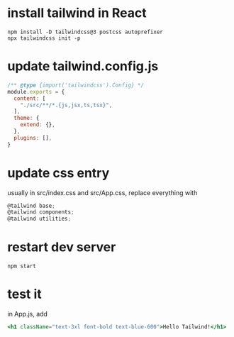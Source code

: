 # install tailwind in React
```
npm install -D tailwindcss@3 postcss autoprefixer
npx tailwindcss init -p
```
# update tailwind.config.js
```js
/** @type {import('tailwindcss').Config} */
module.exports = {
  content: [
    "./src/**/*.{js,jsx,ts,tsx}",
  ],
  theme: {
    extend: {},
  },
  plugins: [],
}
```

# update css entry
usually in src/index.css and src/App.css, replace everything with
```js
@tailwind base;
@tailwind components;
@tailwind utilities;
```

# restart dev server
```
npm start
```
# test it
in App.js, add
```jsx
<h1 className="text-3xl font-bold text-blue-600">Hello Tailwind!</h1>
```